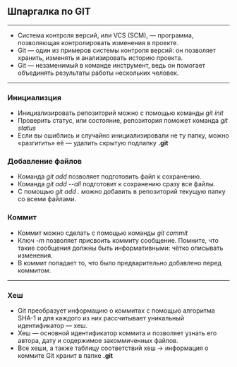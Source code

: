 ## Шпаргалка по GIT

---

* Система контроля версий, или VCS (SCM), — программа, позволяющая контролировать изменения в проекте.
* Git — один из примеров системы контроля версий: он позволяет хранить, изменять и анализировать историю проекта.
* Git — незаменимый в команде инструмент, ведь он помогает объединять результаты работы нескольких человек.

---

### Инициализция

* Инициализировать репозиторий можно с помощью команды _git init_
* Проверить статус, или состояние, репозитория поможет команда _git status_
* Если вы ошиблись и случайно инициализировали не ту папку, можно «разгитить» её — удалить скрытую подпапку **.git**

### Добавление файлов

* Команда _git add_ позволяет подготовить файл к сохранению.
* Команда _git add --all_ подготовит к сохранению сразу все файлы.
* С помощью _git add ._ можно добавить в репозиторий текущую папку со всеми файлами.

### Коммит

* Коммит можно сделать с помощью команды _git commit_
* Ключ _-m_ позволяет присвоить коммиту сообщение. Помните, что такие сообщения должны быть информативными: чётко описывать изменения.
* В коммит попадает то, что было предварительно добавлено перед коммитом.

---

### Хеш

* Git преобразует информацию о коммитах с помощью алгоритма SHA-1 и для каждого из них рассчитывает уникальный идентификатор — хеш.
* Хеш — основной идентификатор коммита и позволяет узнать его автора, дату и содержимое закоммиченных файлов.
* Все хеши, а также таблицу соответствий хеш → информация о коммите Git хранит в папке **.git**
